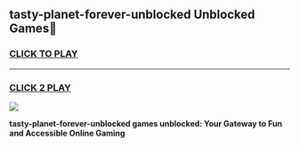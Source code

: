 
## tasty-planet-forever-unblocked Unblocked Games👋
<h3>
<a href="https://news.freeplayer.one?title=tasty-planet-forever-unblocked&ref=16F">CLICK TO PLAY</a></h3>
<hr>

<h3>
<a href="https://news.freeplayer.one?title=tasty-planet-forever-unblocked&ref=16F">CLICK 2 PLAY</a>
  
</h3>

<a href="https://news.freeplayer.one?title=tasty-planet-forever-unblocked&ref=16F/"><img src="https://clearcache.store/games.png"></a>


**tasty-planet-forever-unblocked games unblocked: Your Gateway to Fun and Accessible Online Gaming**
